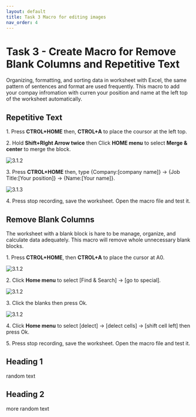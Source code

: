 ```yaml
---
layout: default
title: Task 3 Macro for editing images
nav_order: 4
---
```


# Task 3 - Create Macro for Remove Blank Columns and Repetitive Text

Organizing, formatting, and sorting data in worksheet with Excel, the same pattern of sentences and format are used frequently. This macro to add your compay infromation with curren your position and name at the left top of the worksheet automatically.

## Repetitive Text

1\. Press **CTROL+HOME** then, **CTROL+A** to place the coursor at the left top.

2\. Hold **Shift+RIght Arrow twice** then Click **HOME menu** to select **Merge & center** to merge the block.

![3.1.2](https://github.com/chase-lsc/Task-Automation-With-Excel-Macros/blob/gh-pages/images/3.1.2.png?raw=true)

3\. Press **CTROL+HOME** then, type {Company:[company name]} -> {Job Title:[Your position]} -> {Name:[Your name]}.

![3.1.3](https://github.com/chase-lsc/Task-Automation-With-Excel-Macros/blob/gh-pages/images/3.1.3.png?raw=true)

4\. Press stop recording, save the worksheet. Open the macro file and test it.


## Remove Blank Columns 

The worksheet with a blank block is hare to be manage, organize, and calculate data adequately. This macro will remove whole unnecessary blank blocks.


1\. Press **CTROL+HOME**, then **CTROL+A** to place the cursor at A0.

![3.1.2](https://github.com/chase-lsc/Task-Automation-With-Excel-Macros/blob/gh-pages/images/3.2.1.png?raw=true)


2\. Click **Home menu** to select [Find & Search] -> [go to special].


![3.1.2](https://github.com/chase-lsc/Task-Automation-With-Excel-Macros/blob/gh-pages/images/3.2.2.png?raw=true)


3\. Click the blanks then press Ok.


![3.1.2](https://github.com/chase-lsc/Task-Automation-With-Excel-Macros/blob/gh-pages/images/3.2.3.png?raw=true)


4\. Click **Home menu** to select [delect] ->  [delect cells] -> [shift cell left] then press Ok.

5\. Press stop recording, save the worksheet. Open the macro file and test it.


## Heading 1

random text

## Heading 2
more random text

